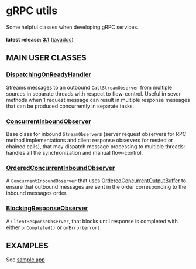 # gRPC utils

Some helpful classes when developing gRPC services.<br/>
<br/>
**latest release: [3.1](https://search.maven.org/artifact/pl.morgwai.base/grpc-utils/3.1/jar)**
([javadoc](https://javadoc.io/doc/pl.morgwai.base/grpc-utils/3.1))


## MAIN USER CLASSES

### [DispatchingOnReadyHandler](src/main/java/pl/morgwai/base/grpc/utils/DispatchingOnReadyHandler.java)
Streams messages to an outbound `CallStreamObserver` from multiple sources in separate threads with respect to flow-control. Useful in sever methods when 1 request message can result in multiple response messages that can be produced concurrently in separate tasks.

### [ConcurrentInboundObserver](src/main/java/pl/morgwai/base/grpc/utils/ConcurrentInboundObserver.java)
Base class for inbound `StreamObserver`s (server request observers for RPC method implementations and client response observers for nested or chained calls), that may dispatch message processing to multiple threads: handles all the synchronization and manual flow-control.

### [OrderedConcurrentInboundObserver](src/main/java/pl/morgwai/base/grpc/utils/OrderedConcurrentInboundObserver.java)
A `ConcurrentInboundObserver` that uses [OrderedConcurrentOutputBuffer](https://github.com/morgwai/java-utils/blob/master/src/main/java/pl/morgwai/base/concurrent/OrderedConcurrentOutputBuffer.java) to ensure that outbound messages are sent in the order corresponding to the inbound messages order.

### [BlockingResponseObserver](src/main/java/pl/morgwai/base/grpc/utils/BlockingResponseObserver.java)
A `ClientResponseObserver`, that blocks until response is completed with either `onCompleted()` or `onError(error)`.


## EXAMPLES

See [sample app](sample)
